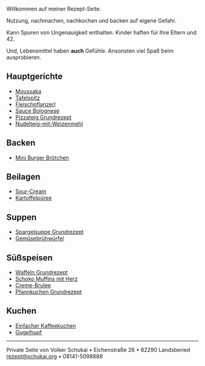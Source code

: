 Willkommen auf meiner Rezept-Seite. 

Nutzung, nachmachen, nachkochen und backen auf eigene Gefahr.

Kann Spuren von Ungenauigkeit enthalten. Kinder haften für Ihre Eltern und 42.

Und, Lebensmittel haben **auch** Gefühle. Ansonsten viel Spaß beim ausprobieren.

## Hauptgerichte

- [Moussaka](./Moussaka.md)
- [Tafelspitz](./Tafelspitz.md)
- [Fleischpflanzerl](./Fleischpflanzerl.md)
- [Sauce Bolognese](./Sauce-Bolognese.md)
- [Pizzateig Grundrezept](./Pizzateig-Grundrezept.md)
- [Nudelteig-mit-Weizenmehl](./Nudelteig-mit-Weizenmehl.md)

## Backen

- [Mini Burger Brötchen](./Mini%20Burger%20Brötchen.md)

## Beilagen

- [Sour-Cream](./Sour-Cream.md)
- [Kartoffelpüree](./Kartoffelpueree.md)

## Suppen

- [Spargelsuppe Grundrezept](./Spargelsuppe-Grundrezept.md)
- [Gemüsebrühwürfel](./Gemuesebruehwuerfel.md)

## Süßspeisen

- [Waffeln Grundrezept](./Waffeln-Grundrezept.md)
- [Schoko Muffins mit Herz](./Schoko-Muffins-mit-Herz.md)
- [Creme-Brulee](./Creme-Brulee.md)
- [Pfannkuchen Grundrezept](./Pfannkuchen-Grundrezept.md)

## Kuchen

- [Einfacher Kaffeekuchen](./Einfacher-Kaffeekuchen.md)
- [Gugelhupf](./Gugelhupf.md)

---

Private Seite von Volker Schukai • Eichenstraße 26 • 82290 Landsberied<br>
rezept@schukai.org • 08141-5098888<br>




